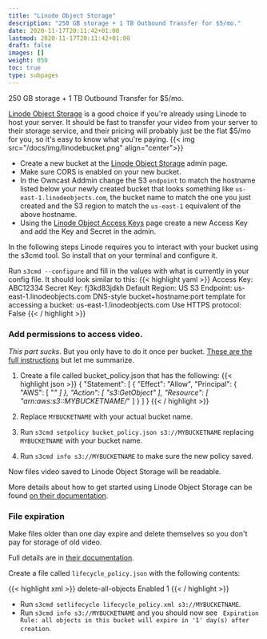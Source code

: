 ```yaml
---
title: "Linode Object Storage"
description: "250 GB storage + 1 TB Outbound Transfer for $5/mo."
date: 2020-11-17T20:11:42+01:00
lastmod: 2020-11-17T20:11:42+01:00
draft: false
images: []
weight: 050
toc: true
type: subpages
---
```


250 GB storage + 1 TB Outbound Transfer for $5/mo.

[Linode Object Storage](https://www.linode.com/pricing/?r=588ad4bf08ce8394e8eb11f0a463fde64637af9d/#row--storage) is a good choice if you're already using Linode to host your server.  It should be fast to transfer your video from your server to their storage service, and their pricing will probably just be the flat $5/mo for you, so it's easy to know what you're paying.
{{< img src="/docs/img/linodebucket.png" align="center">}}

* Create a new bucket at the [Linode Object Storage](https://cloud.linode.com/object-storage/buckets) admin page.
* Make sure CORS is enabled on your new bucket.
* In the Owncast Addmin change the S3 `endpoint` to match the hostname listed below your newly created bucket that looks something like `us-east-1.linodeobjects.com`, the bucket name to match the one you just created and the S3 region to match the `us-east-1` equivalent of the above hostname.
* Using the [Linode Object Access Keys](https://cloud.linode.com/object-storage/access-keys) page create a new Access Key and add the Key and Secret in the admin.

In the following steps Linode requires you to interact with your bucket using the s3cmd tool.  So install that on your terminal and configure it.

Run `s3cmd --configure` and fill in the values with what is currently in your config file.  It should look similar to this:
{{< highlight yaml >}}
Access Key: ABC12334
Secret Key: fj3kd83jdkh
Default Region: US
S3 Endpoint: us-east-1.linodeobjects.com
DNS-style bucket+hostname:port template for accessing a bucket: us-east-1.linodeobjects.com
Use HTTPS protocol: False
{{< / highlight >}}

### Add permissions to access video.

_This part sucks_.  But you only have to do it once per bucket.  [These are the full instructions](https://www.linode.com/docs/platform/object-storage/how-to-use-object-storage-acls-and-bucket-policies/#bucket-policies) but let me summarize.


1. Create a file called bucket_policy.json that has the following:
{{< highlight json >}}
{
  "Statement": [
    {
      "Effect": "Allow",
      "Principal": {
        "AWS": [
          "*"
        ]
      },
      "Action": [
        "s3:GetObject"
      ],
      "Resource": [
        "arn:aws:s3::MYBUCKETNAME/*"
      ]
    }
  ]
}
{{< / highlight >}}

1. Replace `MYBUCKETNAME` with your actual bucket name.
1. Run `s3cmd setpolicy bucket_policy.json s3://MYBUCKETNAME` replacing `MYBUCKETNAME` with your bucket name.
1. Run `s3cmd info s3://MYBUCKETNAME` to make sure the new policy saved.

Now files video saved to Linode Object Storage will be readable.

More details about how to get started using Linode Object Storage can be found [on their documentation](https://www.linode.com/docs/platform/object-storage/how-to-use-object-storage/).


### File expiration

Make files older than one day expire and delete themselves so you don't pay for storage of old video.

Full details are in [their documentation](https://www.linode.com/docs/platform/object-storage/how-to-manage-objects-with-lifecycle-policies/).

Create a file called `lifecycle_policy.json` with the following contents:

{{< highlight xml >}}
<LifecycleConfiguration>
    <Rule>
        <ID>delete-all-objects</ID>
        <Prefix></Prefix>
        <Status>Enabled</Status>
        <Expiration>
            <Days>1</Days>
        </Expiration>
    </Rule>
</LifecycleConfiguration>
{{< / highlight >}}

* Run `s3cmd setlifecycle lifecycle_policy.xml s3://MYBUCKETNAME`.
* Run `s3cmd info s3://MYBUCKETNAME` and you should now see ` Expiration Rule: all objects in this bucket will expire in '1' day(s) after creation`.
